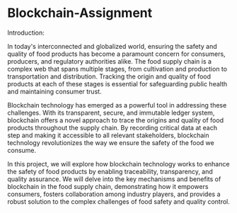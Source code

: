 # Blockchain-Assignment
Introduction:

In today's interconnected and globalized world, ensuring the safety and quality of food products has become a paramount concern for consumers, producers, and regulatory authorities alike. The food supply chain is a complex web that spans multiple stages, from cultivation and production to transportation and distribution. Tracking the origin and quality of food products at each of these stages is essential for safeguarding public health and maintaining consumer trust.

Blockchain technology has emerged as a powerful tool in addressing these challenges. With its transparent, secure, and immutable ledger system, blockchain offers a novel approach to trace the origins and quality of food products throughout the supply chain. By recording critical data at each step and making it accessible to all relevant stakeholders, blockchain technology revolutionizes the way we ensure the safety of the food we consume.

In this project, we will explore how blockchain technology works to enhance the safety of food products by enabling traceability, transparency, and quality assurance. We will delve into the key mechanisms and benefits of blockchain in the food supply chain, demonstrating how it empowers consumers, fosters collaboration among industry players, and provides a robust solution to the complex challenges of food safety and quality control.





